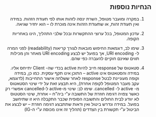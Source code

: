 <div id="intro" dir="rtl" markdown="1">

## הנחיות נוספות

1. במקרה ומועבר מטופל, השרת ינסה לזהות אותו לפי תעודת הזהות.
במידה ואין תעודת זהות, או שתעודת הזהות אינה מוכרת לו – הוא יחזיר שגיאה.

2.	עדכון המטופל, בכל ערוצי ההתקשרות ובכל שלבי התהליך, הינו באחריות הקופה. 

3.	שימו לב, דוגמאות החיפוש מובאות לצורך קריאות (readability) לפני המרה ל- URI encoding, אך בפועל יש לבצע URI encoding מאחר והן מכילות תווים שאינם חוקיים להעברה כפי שהם.

4.	סטאטוס של response חייב להיות active בכדי שה- Client יתייחס אליו.
במידה והסטאטוס אינו active – התוכן אינו תקף עסקית.
כמו כן, במידה וקופה מעוניינת לבטל response לאחר ששלחה אישור התחייבות (לדוגמא, עקב מעבר המטופל לקופה אחרת), היא תבצע זאת על ידי שינוי הסטאטוס מ- active ל- cancelled.
שימו לב: שינוי מ-active ל-cancelled אפשרי רק כאשר צפויה דגימה חוזרת של התשובה ע"י ביה"ח – אחרת, שינוי הסטטוס לא יוודע לבית החולים והתשובה הסופית שכבר התקבלה היא זו שתיחשב בפועל. במידה ונדרש ביטול ואין ודאות שתתבצע דגימה חוזרת – יש לבצע את הביטול ע"י תקשורת בין הצדדים (תהליך זה אינו מכוסה ע"י ה-IG)

</div>